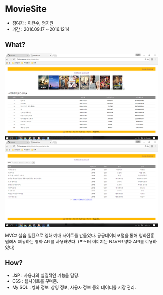 # MovieSite
- 참여자 : 이현수, 염지원
- 기간 : 2016.09.17 ~ 2016.12.14

## What?

![IntroPage](https://github.com/skypotato/MovieSite/blob/master/CaptureImage/intro.png)
![SelectMoviePage](https://github.com/skypotato/MovieSite/blob/master/CaptureImage/selectMovie.png)

MVC2 실습 일환으로 영화 예매 사이트를 만들었다.
공공데이터포털을 통해 영화진흥원에서 제공하는 영화 API를 사용하였다.
(포스터 이미지는 NAVER 영화 API를 이용하였다)

## How?
- JSP : 사용자의 실질적인 기능을 담당.
- CSS : 웹사이트를 꾸며줌.
- My SQL : 영화 정보, 상영 정보, 사용자 정보 등의 데이터를 저장 관리. 
